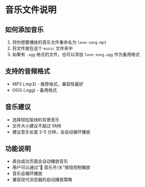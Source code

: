 # 音乐文件说明

## 如何添加音乐

1. 将你想要播放的音乐文件重命名为 `love-song.mp3`
2. 将文件放在这个 `music` 文件夹中
3. 如果有 `.ogg` 格式的文件，也可以添加 `love-song.ogg` 作为备用格式

## 支持的音频格式

- MP3 (.mp3) - 推荐格式，兼容性最好
- OGG (.ogg) - 备用格式

## 音乐建议

- 选择轻松愉快的背景音乐
- 文件大小建议不超过 5MB
- 建议音乐长度 2-5 分钟，会自动循环播放

## 功能说明

- 表白成功页面会自动播放音乐
- 用户可以通过"🎵 音乐开/关"按钮控制播放
- 音乐会循环播放
- 兼容现代浏览器的自动播放策略

